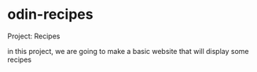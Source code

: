 # odin-recipes
Project: Recipes

in this project, we are going to make a basic website that will display some recipes 
